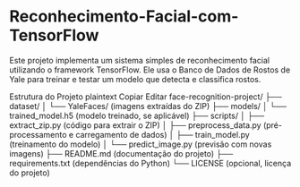 # Reconhecimento-Facial-com-TensorFlow
Este projeto implementa um sistema simples de reconhecimento facial utilizando o framework TensorFlow. Ele usa o Banco de Dados de Rostos de Yale para treinar e testar um modelo que detecta e classifica rostos.

Estrutura do Projeto
plaintext
Copiar
Editar
face-recognition-project/
├── dataset/
│   └── YaleFaces/ (imagens extraídas do ZIP)
├── models/
│   └── trained_model.h5 (modelo treinado, se aplicável)
├── scripts/
│   ├── extract_zip.py (código para extrair o ZIP)
│   ├── preprocess_data.py (pré-processamento e carregamento de dados)
│   ├── train_model.py (treinamento do modelo)
│   └── predict_image.py (previsão com novas imagens)
├── README.md (documentação do projeto)
├── requirements.txt (dependências do Python)
└── LICENSE (opcional, licença do projeto)

